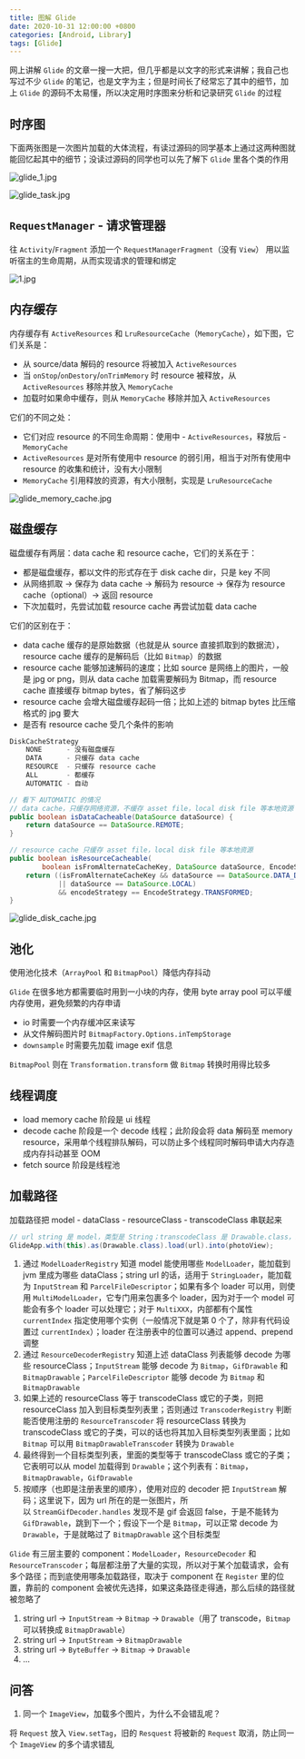 ```yaml
---
title: 图解 Glide
date: 2020-10-31 12:00:00 +0800
categories: [Android, Library]
tags: [Glide]
---
```


网上讲解 `Glide` 的文章一搜一大把，但几乎都是以文字的形式来讲解；我自己也写过不少 `Glide` 的笔记，也是文字为主；但是时间长了经常忘了其中的细节，加上 `Glide` 的源码不太易懂，所以决定用时序图来分析和记录研究 `Glide` 的过程

## 时序图

下面两张图是一次图片加载的大体流程，有读过源码的同学基本上通过这两种图就能回忆起其中的细节；没读过源码的同学也可以先了解下 `Glide` 里各个类的作用

![glide_1.jpg](/assets/2020-10-31-how-glide-work/glide_1.jpg)

![glide_task.jpg](/assets/2020-10-31-how-glide-work/glide_task.jpg)

## `RequestManager` - 请求管理器

往 `Activity`/`Fragment` 添加一个 `RequestManagerFragment`（没有 `View`） 用以监听宿主的生命周期，从而实现请求的管理和绑定

![1.jpg](/assets/2020-10-31-how-glide-work/1.jpg)

## 内存缓存

内存缓存有 `ActiveResources` 和 `LruResourceCache`（`MemoryCache`），如下图，它们关系是：

- 从 source/data 解码的 resource 将被加入 `ActiveResources`
- 当 `onStop`/`onDestory`/`onTrimMemory` 时 resource 被释放，从 `ActiveResources` 移除并放入 `MemoryCache`
- 加载时如果命中缓存，则从 `MemoryCache` 移除并加入 `ActiveResources`

它们的不同之处：

- 它们对应 resource 的不同生命周期：使用中 - `ActiveResources`，释放后 - `MemoryCache`
- `ActiveResources` 是对所有使用中 resource 的弱引用，相当于对所有使用中 resource 的收集和统计，没有大小限制
- `MemoryCache` 引用释放的资源，有大小限制，实现是 `LruResourceCache`

![glide_memory_cache.jpg](/assets/2020-10-31-how-glide-work/glide_memory_cache.jpg)

## 磁盘缓存

磁盘缓存有两层：data cache 和 resource cache，它们的关系在于：

- 都是磁盘缓存，都以文件的形式存在于 disk cache dir，只是 key 不同
- 从网络抓取 → 保存为 data cache → 解码为 resource → 保存为 resource cache（optional）→ 返回 resource
- 下次加载时，先尝试加载 resource cache 再尝试加载 data cache

它们的区别在于：

- data cache 缓存的是原始数据（也就是从 source 直接抓取到的数据流），resource cache 缓存的是解码后（比如 `Bitmap`）的数据
- resource cache 能够加速解码的速度；比如 source 是网络上的图片，一般是 jpg or png，则从 data cache 加载需要解码为 Bitmap，而 resource cache 直接缓存 bitmap bytes，省了解码这步
- resource cache 会增大磁盘缓存起码一倍；比如上述的 bitmap bytes 比压缩格式的 jpg 要大
- 是否有 resource cache 受几个条件的影响

```java
DiskCacheStrategy
	NONE      - 没有磁盘缓存
	DATA      - 只缓存 data cache
	RESOURCE  - 只缓存 resource cache
	ALL       - 都缓存
	AUTOMATIC - 自动

// 看下 AUTOMATIC 的情况
// data cache，只缓存网络资源，不缓存 asset file，local disk file 等本地资源
public boolean isDataCacheable(DataSource dataSource) {
    return dataSource == DataSource.REMOTE;
}

// resource cache 只缓存 asset file，local disk file 等本地资源
public boolean isResourceCacheable(
        boolean isFromAlternateCacheKey, DataSource dataSource, EncodeStrategy encodeStrategy) {
    return ((isFromAlternateCacheKey && dataSource == DataSource.DATA_DISK_CACHE)
            || dataSource == DataSource.LOCAL)
            && encodeStrategy == EncodeStrategy.TRANSFORMED;
}
```

![glide_disk_cache.jpg](/assets/2020-10-31-how-glide-work/glide_disk_cache.jpg)

## 池化

使用池化技术（`ArrayPool` 和 `BitmapPool`）降低内存抖动

`Glide` 在很多地方都需要临时用到一小块的内存，使用 byte array pool 可以平缓内存使用，避免频繁的内存申请

- io 时需要一个内存缓冲区来读写
- 从文件解码图片时 `BitmapFactory.Options.inTempStorage`
- `downsample` 时需要先加载 image exif 信息

`BitmapPool` 则在 `Transformation.transform` 做 `Bitmap` 转换时用得比较多

## 线程调度

- load memory cache 阶段是 ui 线程
- decode cache 阶段是一个 decode 线程；此阶段会将 data 解码至 memory resource，采用单个线程排队解码，可以防止多个线程同时解码申请大内存造成内存抖动甚至 OOM
- fetch source 阶段是线程池

## 加载路径

加载路径把 model - dataClass - resourceClass - transcodeClass 串联起来

```java
// url string 是 model，类型是 String；transcodeClass 是 Drawable.class，最终的目标类型；此时的 resourceClass 是 Object.class
GlideApp.with(this).as(Drawable.class).load(url).into(photoView);
```

1. 通过 `ModelLoaderRegistry` 知道 model 能使用哪些 `ModelLoader`，能加载到 jvm 里成为哪些 dataClass；string url 的话，适用于 `StringLoader`，能加载为 `InputStream` 和 `ParcelFileDescriptor`；如果有多个 loader 可以用，则使用 `MultiModelLoader`，它专门用来包裹多个 loader，因为对于一个 model 可能会有多个 loader 可以处理它；对于 `MultiXXX`，内部都有个属性 `currentIndex` 指定使用哪个实例（一般情况下就是第 0 个了，除非有代码设置过 `currentIndex`）；loader 在注册表中的位置可以通过 append、prepend 调整
2. 通过 `ResourceDecoderRegistry` 知道上述 dataClass 列表能够 decode 为哪些 resourceClass；`InputStream` 能够 decode 为 `Bitmap`，`GifDrawable` 和 `BitmapDrawable`；`ParcelFileDescriptor` 能够 decode 为 `Bitmap` 和 `BitmapDrawable`
3. 如果上述的 resourceClass 等于 transcodeClass 或它的子类，则把 resourceClass 加入到目标类型列表里；否则通过 `TranscoderRegistry` 判断能否使用注册的 `ResourceTranscoder` 将 resourceClass 转换为 transcodeClass 或它的子类，可以的话也将其加入目标类型列表里面；比如 `Bitmap` 可以用 `BitmapDrawableTranscoder` 转换为 `Drawable`
4. 最终得到一个目标类型列表，里面的类型等于 transcodeClass 或它的子类；它表明可以从 model 加载得到 `Drawable`；这个列表有：`Bitmap`，`BitmapDrawable`，`GifDrawable`
5. 按顺序（也即是注册表里的顺序），使用对应的 decoder 把 `InputStream` 解码；这里说下，因为 url 所在的是一张图片，所以 `StreamGifDecoder.handles` 发现不是 gif 会返回 false，于是不能转为 `GifDrawable`，跳到下一个；假设下一个是 `Bitmap`，可以正常 decode 为 `Drawable`，于是就略过了 `BitmapDrawable` 这个目标类型

`Glide` 有三层主要的 component：`ModelLoader`，`ResourceDecoder` 和 `ResourceTranscoder`；每层都注册了大量的实现，所以对于某个加载请求，会有多个路径；而到底使用哪条加载路径，取决于 component 在 `Register` 里的位置，靠前的 component 会被优先选择，如果这条路径走得通，那么后续的路径就被忽略了

1. string url -> `InputStream` -> `Bitmap` -> `Drawable`（用了 transcode，`Bitmap` 可以转换成 `BitmapDrawable`）
2. string url -> `InputStream` -> `BitmapDrawable`
3. string url -> `ByteBuffer` -> `Bitmap` -> `Drawable`
4. ...

## 问答

1. 同一个 `ImageView`，加载多个图片，为什么不会错乱呢？

将 `Request` 放入 `View.setTag`，旧的 `Resquest` 将被新的 `Request` 取消，防止同一个 `ImageView` 的多个请求错乱